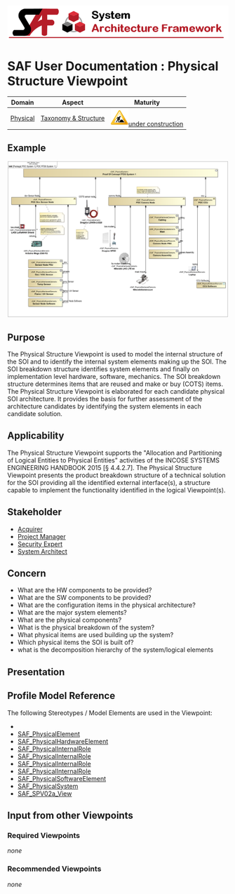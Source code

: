 ![System Architecture Framework](../diagrams/Banner_SAF.png)
# SAF User Documentation : Physical Structure Viewpoint
|**Domain**|**Aspect**|**Maturity**|
| --- | --- | --- |
|[Physical](../domains.md#Domain-Physical)|[Taxonomy & Structure](../aspects.md#Aspect-Taxonomy-&-Structure)|![Under Construction](../diagrams/Under_construction_icon-yellow.svg )[under construction](../using-saf/maturity.md#under-construction)|
## Example
![Physical-Structure-Viewpoint-example.svg](../vp-examples/Physical-Structure-Viewpoint-example.svg)
## Purpose
The Physical Structure Viewpoint is used to model the internal structure of the SOI and to identify the internal system elements making up the SOI. The SOI breakdown structure identifies system elements and finally on implementation level hardware, software, mechanics. The SOI breakdown structure determines items that are reused and make or buy (COTS) items. The Physical Structure Viewpoint is elaborated for each candidate physical SOI architecture. It provides the basis for further assessment of the architecture candidates by identifying the system elements in each candidate solution.

## Applicability
The Physical Structure Viewpoint supports the "Allocation and Partitioning of Logical Entities to Physical Entities" activities of the INCOSE SYSTEMS ENGINEERING HANDBOOK 2015 [§ 4.4.2.7]. The Physical Structure Viewpoint presents the product breakdown structure of a technical solution for the SOI providing all the identified external interface(s), a structure capable to implement the functionality identified in the logical Viewpoint(s).
## Stakeholder
* [Acquirer](../stakeholders.md#Acquirer)
* [Project Manager](../stakeholders.md#Project-Manager)
* [Security Expert](../stakeholders.md#Security-Expert)
* [System Architect](../stakeholders.md#System-Architect)
## Concern
* What are the HW components to be provided?
* What are the SW components to be provided?
* What are the configuration items in the physical architecture?
* What are the major system elements?
* What are the physical components?
* What is the physical breakdown of the system?
* What physical items are used building up the system?
* Which physical items the SOI is built of?
* what is the decomposition hierarchy of the system/logical elements
## Presentation
## Profile Model Reference
The following Stereotypes / Model Elements are used in the Viewpoint:
* [](../stereotypes.md#)
* [SAF_PhysicalElement](../stereotypes.md#SAF_PhysicalElement)
* [SAF_PhysicalHardwareElement](../stereotypes.md#SAF_PhysicalHardwareElement)
* [SAF_PhysicalInternalRole](../stereotypes.md#SAF_PhysicalInternalRole)
* [SAF_PhysicalInternalRole](../stereotypes.md#SAF_PhysicalInternalRole)
* [SAF_PhysicalInternalRole](../stereotypes.md#SAF_PhysicalInternalRole)
* [SAF_PhysicalInternalRole](../stereotypes.md#SAF_PhysicalInternalRole)
* [SAF_PhysicalSoftwareElement](../stereotypes.md#SAF_PhysicalSoftwareElement)
* [SAF_PhysicalSystem](../stereotypes.md#SAF_PhysicalSystem)
* [SAF_SPV02a_View](../stereotypes.md#SAF_SPV02a_View)
## Input from other Viewpoints
### Required Viewpoints
*none*
### Recommended Viewpoints
*none*
